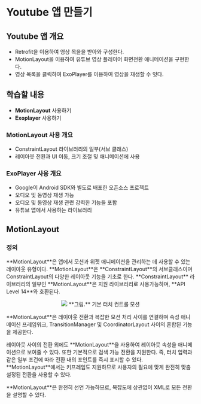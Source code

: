 # Youtube 앱 만들기

## Youtube 앱 개요
 - Retrofit을 이용하여 영상 목을을 받아와 구성한다.
 - MotionLayout을 이용하여 유튜브 영상 플레이어 화면전환 애니메이션을 구현한다.
 - 영상 목록을 클릭하여 ExoPlayer를 이용하여 영상을 재생할 수 잇다.

## 학습할 내용
 - **MotionLayout** 사용하기
 - **Exoplayer** 사용하기

### MotionLayout 사용 개요
 - ConstraintLayout 라이브러리의 일부(서브 클래스)
 - 레이아웃 전환과 UI 이동, 크기 조절 및 애니메이션에 사용

### ExoPlayer 사용 개요
 - Google이 Android SDK와 별도로 배포한 오픈소스 프로젝트
 - 오디오 및 동영상 재생 가능
 - 오디오 및 동영상 재생 관련 강력한 기능들 포함
 - 유튜브 앱에서 사용하는 라이브러리 

## MotionLayout
### 정의
<p>
**MotionLayout**은 앱에서 모션과 위젯 애니메이션을 관리하는 데 사용할 수 있는 레이아웃 유형이다. **MotionLayout**은 **ConstraintLayout**의 서브클래스이며 ConstraintLayout의 다양한 레이아웃 기능을 기초로 한다. **ConstraintLayout** 라이브러리의 일부인 **MotionLayout**은 지원 라이브러리로 사용가능하며, **API Level 14**와 호환된다.
</p>
<p align="center">
 <img src="https://developer.android.com/images/training/constraint-layout/motion-simple.gif?hl=ko"/>
 **그림.** 기본 터치 컨트롤 모션
 </p>
<p>
**MotionLayout**은 레이아웃 전환과 복잡한 모션 처리 사이를 연결하며 속성 애니메이션 프레임워크, TransitionManager 및 CoordinatorLayout 사이의 혼합된 기능을 제공한다.
</p>
<p>
 레이아웃 사이의 전환 외에도 **MotionLayout**을 사용하여 레이아웃 속성을 애니메이션으로 보여줄 수 있다. 또한 기본적으로 검색 가능 전환을 지원한다. 즉, 터치 입력과 같은 일부 조건에 따라 전환 내의 포인트를 즉시 표시할 수 있다.</br>
 **MotionLayout**에서는 키프레임도 지원하므로 사용자의 필요에 맞게 완전히 맞춤설정된 전환을 사용할 수 있다.
 </p>
 
 <p>
 **MotionLayout**은 완전히 선언 가능하므로, 복잡도에 상관없이 XML로 모든 전환을 설명할 수 있다.
 </



